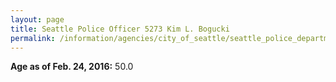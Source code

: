 ```yaml
---
layout: page
title: Seattle Police Officer 5273 Kim L. Bogucki
permalink: /information/agencies/city_of_seattle/seattle_police_department/copbook/5273/
---
```


**Age as of Feb. 24, 2016:** 50.0
